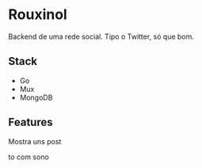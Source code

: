 # Rouxinol

Backend de uma rede social. Tipo o Twitter, só que bom.

## Stack

* Go
* Mux
* MongoDB

## Features

Mostra uns post

to com sono
